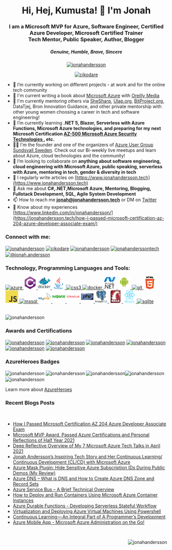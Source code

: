 <h1 align="center">Hi, Hej, Kumusta! 👋 I'm Jonah</h1>
<h3 align="center">I am a Microsoft MVP for Azure, Software Engineer, Certified Azure Developer, Microsoft Certified Trainer <br> Tech Mentor, Public Speaker, Author, Blogger</h3>
<h5 align="center">Genuine, Humble, Brave, Sincere </h5>
<p align="center"> <a href="https://www.jonahandersson.tech" target="blank"><img src="https://jatechsitestorage.blob.core.windows.net/public/JonahAndersson_AzureFunctionsShirt.jpg" width="150px" alt="jonahandersson" /></a> </p>
<p align="center"> <a href="https://twitter.com/cjkodare" target="blank"><img src="https://img.shields.io/twitter/follow/cjkodare?logo=twitter&style=for-the-badge" alt="cjkodare" /></a> </p>

- 🔭 I’m currently working on different projects - at work and for the online tech community
- 📖 I'm current writing a book about [Microsoft Azure](https://azure.microsoft.com/en-us/?WT.mc_id=AZ-MVP-5004251) with [Oreilly Media](https://www.oreilly.com/pub/au/8433)
- 👯 I'm currently mentoring others via [SheSharp](https://www.shesharp.co/mentorship-program/), [Ulap.org](https://www.ulap.org/jonah-anderssons-inspiring-tech-story-and-her-continuous-learning-continuous-development-cl-cd-with-microsoft-azure/), [BitProject.org](https://www.bitproject.org/serverless), DataTjej, Bron Innovation Guidance, and other private mentorship with other young women choosing a career in tech and software engineering! 
- 🌱 I’m currently learning **.NET 5, Blazor, Serverless with Azure Functions, Microsoft Azure technologies, and preparing for my next Microsoft Certification <a href="https://docs.microsoft.com/en-us/learn/certifications/exams/az-500?WT.mc_id=AZ-MVP-5004251" target="blank"> AZ-500 Microsoft Azure Security Technologies </a>, etc.**
- :woman_technologist: I'm the founder and one of the organizers of [Azure User Group Sundsvall Sweden](https://www.meetup.com/azureusergroupsundsvallsverige). Check out our Bi-weekly live meetups and learn about Azure, cloud technologies and the community!
- 👯 I’m looking to collaborate on **anything about software engineering, cloud engineering with Microsoft Azure, public speaking, serverless with Azure, mentoring in tech, gender & diversity in tech**
- 📝 I regularly write articles on [https://www.jonahandersson.tech](https://www.jonahandersson.tech)
- 💬 Ask me about **C#,.NET,Microsoft Azure, Mentoring, Blogging, Fullstack Development, SQL, Agile System Development**
- 📫 How to reach me **jonah@jonahandersson.tech** or DM on [Twitter](https://www.twitter.com/cjkodare)
- 📄 Know about my experiences [https://www.linkedin.com/in/jonahandersson/](https://jonahandersson.tech/how-i-passed-microsoft-certification-az-204-azure-developer-associate-exam/)

<h3 align="left">Connect with me:</h3>
<p align="left">
<a href="https://dev.to/jonahandersson" target="blank"><img align="center" src="https://cdn.jsdelivr.net/npm/simple-icons@3.0.1/icons/dev-dot-to.svg" alt="jonahandersson" height="30" width="40" /></a>
<a href="https://twitter.com/cjkodare" target="blank"><img align="center" src="https://raw.githubusercontent.com/rahuldkjain/github-profile-readme-generator/master/src/images/icons/Social/twitter.svg" alt="cjkodare" height="30" width="40" /></a>
<a href="https://linkedin.com/in/jonahandersson" target="blank"><img align="center" src="https://raw.githubusercontent.com/rahuldkjain/github-profile-readme-generator/master/src/images/icons/Social/linked-in-alt.svg" alt="jonahandersson" height="30" width="40" /></a>
<a href="https://fb.com/jonahanderssontech" target="blank"><img align="center" src="https://raw.githubusercontent.com/rahuldkjain/github-profile-readme-generator/master/src/images/icons/Social/facebook.svg" alt="jonahanderssontech" height="30" width="40" /></a>
<a href="https://medium.com/@jonah.andersson" target="blank"><img align="center" src="https://raw.githubusercontent.com/rahuldkjain/github-profile-readme-generator/master/src/images/icons/Social/medium.svg" alt="@jonah.andersson" height="30" width="40" /></a>
</p>

<h3 align="left">Technology, Programming Languages and Tools:</h3>

<p align="left"> </a> <a href="https://azure.microsoft.com/en-in/" target="_blank"> <img src="https://swimburger.net/media/fbqnp2ie/azure.svg" alt="azure" width="40" height="40"/> </a> <a href="https://www.w3schools.com/cs/" target="_blank"> <img src="https://raw.githubusercontent.com/devicons/devicon/master/icons/csharp/csharp-original.svg" alt="csharp" width="40" height="40"/> </a> 
<a href="https://www.docker.com/" target="_blank"> <img src="https://raw.githubusercontent.com/devicons/devicon/master/icons/docker/docker-original-wordmark.svg" alt="docker" width="40" height="40"/> </a> <a href="https://dotnet.microsoft.com/" target="_blank">
  <a href="https://www.java.com" target="_blank"> <img src="https://raw.githubusercontent.com/devicons/devicon/master/icons/java/java-original.svg" alt="java" width="40" height="40"/> </a>
<a href="https://www.w3schools.com/css/" target="_blank"> <img src="https://cdn.worldvectorlogo.com/logos/dot-net-core-7.svg" alt="css3" width="40" height="40"/> </a>
<a href="https://www.docker.com/" target="_blank"> <img src="https://www.pinclipart.com/picdir/middle/223-2230502_knockout-js-clipart.png" alt="docker" width="40" height="40"/> </a> <a href="https://dotnet.microsoft.com/" target="_blank"> <img src="https://raw.githubusercontent.com/devicons/devicon/master/icons/dot-net/dot-net-original-wordmark.svg" alt="dotnet" width="40" height="40"/> </a> <a href="https://developer.android.com" target="_blank"> <img src="https://raw.githubusercontent.com/devicons/devicon/master/icons/android/android-original-wordmark.svg" alt="android" width="40" height="40"/> <a href="https://git-scm.com/" target="_blank"> <img src="https://www.vectorlogo.zone/logos/git-scm/git-scm-icon.svg" alt="git" width="40" height="40"/> </a> <a href="https://www.w3.org/html/" target="_blank"> <img src="https://raw.githubusercontent.com/devicons/devicon/master/icons/html5/html5-original-wordmark.svg" alt="html5" width="40" height="40"/> </a>  <a href="https://developer.mozilla.org/en-US/docs/Web/JavaScript" target="_blank"> <img src="https://raw.githubusercontent.com/devicons/devicon/master/icons/javascript/javascript-original.svg" alt="javascript" width="40" height="40"/> </a> <a href="https://www.microsoft.com/en-us/sql-server" target="_blank"> <img src="https://www.svgrepo.com/show/303229/microsoft-sql-server-logo.svg" alt="mssql" width="40" height="40"/> </a> <a href="https://www.mysql.com/" target="_blank"> <img src="https://raw.githubusercontent.com/devicons/devicon/master/icons/mysql/mysql-original-wordmark.svg" alt="mysql" width="40" height="40"/> </a> <a href="https://www.nginx.com" target="_blank"> <img src="https://raw.githubusercontent.com/devicons/devicon/master/icons/nginx/nginx-original.svg" alt="nginx" width="40" height="40"/> </a> <a href="https://www.oracle.com/" target="_blank"> <img src="https://raw.githubusercontent.com/devicons/devicon/master/icons/oracle/oracle-original.svg" alt="oracle" width="40" height="40"/> </a> <a href="https://www.php.net" target="_blank"> <img src="https://raw.githubusercontent.com/devicons/devicon/master/icons/php/php-original.svg" alt="php" width="40" height="40"/> </a> <a href="https://www.postgresql.org" target="_blank"> <img src="https://raw.githubusercontent.com/devicons/devicon/master/icons/postgresql/postgresql-original-wordmark.svg" alt="postgresql" width="40" height="40"/> </a> <a href="https://rubyonrails.org" target="_blank"> <img src="https://raw.githubusercontent.com/devicons/devicon/master/icons/rails/rails-original-wordmark.svg" alt="rails" width="40" height="40"/> </a> <a href="https://reactjs.org/" target="_blank"> <img src="https://raw.githubusercontent.com/devicons/devicon/master/icons/react/react-original-wordmark.svg" alt="react" width="40" height="40"/> </a> <a href="https://www.sqlite.org/" target="_blank"> <img src="https://www.vectorlogo.zone/logos/sqlite/sqlite-icon.svg" alt="sqlite" width="40" height="40"/> </a> </p>
  
<br>
  
<img align="center" src="https://github-readme-stats.vercel.app/api/top-langs?username=jonahandersson&show_icons=true&locale=en&layout=compact" alt="jonahandersson" />
<!-- <p>&nbsp;<img align="center" src="https://github-readme-stats.vercel.app/api?username=jonahandersson&show_icons=true&locale=en" alt="jonahandersson" /></p>  --->
<br>  
  
<h3 align="left">Awards and Certifications</h3>
<p align="left">
<a href="https://www.credly.com/badges/aba0a161-e5db-4212-aab9-724ffd5458ec" target="blank"><img align="center" src="https://jatechsitestorage.blob.core.windows.net/public/azure-fundamentals-badge-transparent_150x150.png" width="100px" alt="jonahandersson" /></a>
 <a href="https://mvp.microsoft.com/en-us/PublicProfile/5004251?fullName=Jonah%20%20Andersson" target="blank"><img align="center" src="https://azcdnendpointjonahanderssontech.azureedge.net/wp-content/uploads/mvp-banner-min-300x121.png" alt="jonahandersson" width="100px" /></a>
   <a href="https://www.credly.com/badges/738932e0-fa15-48ea-bec3-ffa8207542e6" target="blank"><img align="center" src="https://azcdnendpointjonahanderssontech.azureedge.net/wp-content/uploads/azure-developer-associate-JonahAndersson-150x150.png" width="100px" alt="jonahandersson" /></a>
     <a href="https://www.credential.net/profile/jonahandersson969104/wallet" width="100px" target="blank"><img align="center" src="https://azcdnendpointjonahanderssontech.azureedge.net/wp-content/uploads/CloudChampionBadge-150x150.png" width="100px" alt="jonahandersson" /></a>
      <a href="https://www.credly.com/badges/0f71d089-af09-4b0b-adf3-8337d885aa97" width="100px" target="blank"><img align="center" src="https://azdurablefunctionstorage.blob.core.windows.net/blogcontent/MCT-Microsoft_Certified_Trainer-150x150.png" width="100px" alt="jonahandersson" /></a>
        <a href="https://www.jonahandersson.tech" width="100px" target="blank"><img align="center" src="https://azcdnendpointjonahanderssontech.azureedge.net/wp-content/uploads/NordicWomenAwardsNominee.png" width="100px" alt="jonahandersson" /></a>
  <br>
  <h3 align="left">AzureHeroes Badges</h3>
<p align="left">
<img align="center" src="https://azcdnendpointjonahanderssontech.azureedge.net/wp-content/uploads/jonahanderssonbadgercontenthero.jpg" alt="jonahandersson" width="100" height="100"/>
<img align="center" src="https://azcdnendpointjonahanderssontech.azureedge.net/wp-content/uploads/jonahanderssonbadgerinclusiveleader.jpg" alt="jonahandersson" width="100" height="100"/>
<img align="center" src="https://azcdnendpointjonahanderssontech.azureedge.net/wp-content/uploads/jonahanderssonbadgermentor.jpg" alt="jonahandersson" width="100" height="100"/><img align="center" src="https://azcdnendpointjonahanderssontech.azureedge.net/wp-content/uploads/jonahanderssonbadgerkudos.jpg" alt="jonahandersson" width="100" height="100"/><img align="center" src="https://azcdnendpointjonahanderssontech.azureedge.net/wp-content/uploads/jonahanderssonbadgerlearner.jpg" alt="jonahandersson" width="100" height="100"/>

<p>Learn more about <a href="https://www.microsoft.com/skills/azureheroes" target="blank">AzureHeroes</a> </p>

  <h3>Recent Blogs Posts </h3> 
  <br>
<!-- BLOG-POST-LIST:START -->
<ul>
  <li> <a href="https://jonahandersson.tech/how-i-passed-microsoft-certification-az-204-azure-developer-associate-exam/" target="blank">How I Passed Microsoft Certification AZ 204 Azure Developer Associate Exam</a> </li>
      <li> <a href="https://jonahandersson.tech/microsoft-mvp-award-passed-azure-certifications-and-personal-reflections-of-half-year-2021/" target="blank">Microsoft MVP Award, Passed Azure Certifications and Personal Reflections of Half Year 2021</a> </li>
    <li> <a href="https://jonahandersson.tech/deep-reflective-overview-of-my-7-microsoft-azure-tech-talks-in-april-2021/" target="blank">Deep Reflective Overview of My 7 Microsoft Azure Tech Talks in April 2021</a> </li>
      <li> <a href="https://www.ulap.org/jonah-anderssons-inspiring-tech-story-and-her-continuous-learning-continuous-development-cl-cd-with-microsoft-azure/" target="blank">Jonah Andersson’s Inspiring Tech Story and Her Continuous Learning/ Continuous Development (CL/CD) with Microsoft Azure</a> </li>
       <li> <a href="https://jonahandersson.tech/azure-mask-chrome-plugin-hide-sensitive-azure-subscription-ids-during-public-demos-my-review/" target="blank">Azure Mask Plugin: Hide Sensitive Azure Subscription IDs During Public Demos (My Review)</a> </li>
      <li> <a href="https://jonahandersson.tech/azure-dns-how-to-create-dns-zone-and-record-set/" target="blank">Azure DNS – What is DNS and How to Create Azure DNS Zone and Record Sets</a> </li>
    <li> <a href="https://jonahandersson.tech/azure-service-bus-a-technical-overview/" target="blank">Azure Service Bus – A Brief Technical Overview</a> </li>
    <li> <a href="https://dev.to/jonahandersson/how-to-deploy-containers-in-microsoft-azure-container-instances-4nab" target="blank">How to Deploy and Run Containers Using Microsoft Azure Container Instances</a> </li>
     <li> <a href="https://dev.to/jonahandersson/azure-durable-functions-developing-serverless-stateful-workflow-4787" target="blank">Azure Durable Functions - Developing Serverless Stateful Workflow</a> </li>
     <li> <a href="https://dev.to/jonahandersson/virtualization-and-deploying-azure-virtual-machines-using-powershell-1l83" target="blank">Virtualization and Deploying Azure Virtual Machines Using Powershell</a> </li>
      <li> <a href="https://medium.com/@jonah.andersson/continuous-learning-an-integral-part-of-a-programmers-development-42dc02d36c88" target="blank">Continuous Learning — An Integral Part of A Programmer’s Development</a> </li>
        <li> <a href="https://dev.to/jonahandersson/azure-mobile-app-microsoft-azure-administration-on-the-go-m14" target="blank">Azure Mobile App - Microsoft Azure Administration on the Go!</a> </li>
 <ul>
<!-- BLOG-POST-LIST:END -->
<br>
<p align="right"> <img src="https://komarev.com/ghpvc/?username=jonahandersson&label=Profile%20views&color=0e75b6&style=flat" alt="jonahandersson" /> </p>
